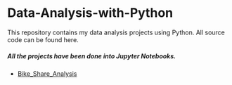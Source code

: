 # Data-Analysis-with-Python

This repository contains my data analysis projects using Python. All source code can be found here.

##### All the projects have been done into Jupyter Notebooks. #####

- [Bike_Share_Analysis](https://github.com/messamrashad/Data-Analysis-with-Python/blob/780f91cdd05e0520ceacb5addcd03249bebf228c/Bike_Share_Analysis.ipynb)
